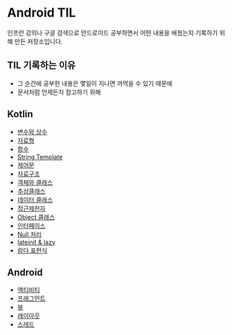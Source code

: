 # Android TIL

인프런 강의나 구글 검색으로 안드로이드 공부하면서 어떤 내용을 배웠는지 기록하기 위해 만든 저장소입니다.

## TIL 기록하는 이유

- 그 순간에 공부한 내용은 몇일이 지나면 까먹을 수 있기 때문에
- 문서처럼 언제든지 참고하기 위해

## Kotlin

- [변수와 상수](./kotlin/variable.md)
- [자료형](./kotlin/datatype.md)
- [함수](./kotlin/function.md)
- [String Template](./kotlin/stringtemplate.md)
- [제어문](./kotlin/controlflow.md)
- [자료구조](./kotlin/datastructure.md)
- [객체와 클래스](./kotlin/object-class.md)
- [추상클래스](./kotlin/abstract-class.md)
- [데이터 클래스](./kotlin/data-class.md)
- [접근제한자](./kotlin/access-modifier.md)
- [Object 클래스](./kotlin/companion-object.md)
- [인터페이스](./kotlin/interface.md)
- [Null 처리](./kotlin/null.md)
- [lateinit & lazy](./kotlin/lateinit-lazy.md)
- [람다 표현식](./kotlin/lambda.md)

## Android

- [액티비티](./android/activity.md)
- [프래그먼트](./android/fragment.md)
- [뷰](./android/view.md)
- [레이아웃](./android/layout.md)
- [스레드](./android/thread.md)
